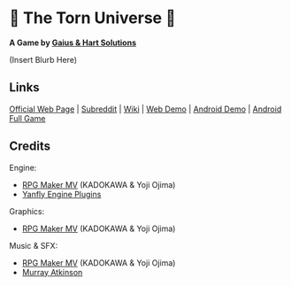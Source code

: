 # :milky_way: The Torn Universe :sparkler:
**A Game by [Gaius &amp; Hart Solutions](https://gaiusandhartsolutions.github.io)**

(Insert Blurb Here)

## Links

[Official Web Page](http://gaius.coffee/TheTornUniverse) | [Subreddit](https://reddit.com/r/TheTornUniverse) | [Wiki](https://reddit.com/r/TheTornUniverse/wiki) | [Web Demo](http://gaius.coffee/TheTornUniverse/demo) | [Android Demo](http://gaius.coffee/TheTornUniverse/redirect/androidDemo.html) | [Android Full Game](http://gaius.coffee/TheTornUniverse/redirect/androidFull.html)

## Credits

Engine: 
* [RPG Maker MV](http://www.rpgmakerweb.com/products/programs/rpg-maker-mv) (KADOKAWA & Yoji Ojima)
* [Yanfly Engine Plugins](http://yanfly.moe)

Graphics: 
* [RPG Maker MV](http://www.rpgmakerweb.com/products/programs/rpg-maker-mv) (KADOKAWA & Yoji Ojima)

Music & SFX: 
* [RPG Maker MV](http://www.rpgmakerweb.com/products/programs/rpg-maker-mv) (KADOKAWA & Yoji Ojima)
* [Murray Atkinson](http://www.murrayatkinson.com/)

